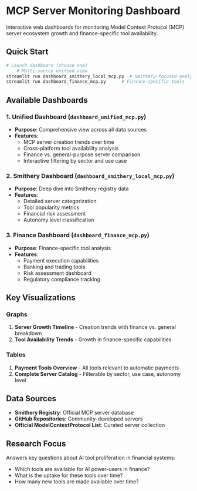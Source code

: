# MCP Server Monitoring Dashboard

Interactive web dashboards for monitoring Model Context Protocol (MCP) server ecosystem growth and finance-specific tool availability.

## Quick Start

```bash
# Launch dashboard (choose one)
    # Multi-source unified view
streamlit run dashboard_smithery_local_mcp.py  # Smithery-focused analysis
streamlit run dashboard_finance_mcp.py      # Finance-specific tools
```

## Available Dashboards

### 1. Unified Dashboard (`dashboard_unified_mcp.py`)
- **Purpose**: Comprehensive view across all data sources
- **Features**: 
  - MCP server creation trends over time
  - Cross-platform tool availability analysis
  - Finance vs. general-purpose server comparison
  - Interactive filtering by sector and use case

### 2. Smithery Dashboard (`dashboard_smithery_local_mcp.py`)
- **Purpose**: Deep dive into Smithery registry data
- **Features**:
  - Detailed server categorization
  - Tool popularity metrics
  - Financial risk assessment
  - Autonomy level classification

### 3. Finance Dashboard (`dashboard_finance_mcp.py`)
- **Purpose**: Finance-specific tool analysis
- **Features**:
  - Payment execution capabilities
  - Banking and trading tools
  - Risk assessment dashboard
  - Regulatory compliance tracking

## Key Visualizations

### Graphs
1. **Server Growth Timeline** - Creation trends with finance vs. general breakdown
2. **Tool Availability Trends** - Growth in finance-specific capabilities

### Tables
1. **Payment Tools Overview** - All tools relevant to automatic payments
2. **Complete Server Catalog** - Filterable by sector, use case, autonomy level

## Data Sources

- **Smithery Registry**: Official MCP server database
- **GitHub Repositories**: Community-developed servers
- **Official ModelContextProtocol List**: Curated server collection

## Research Focus

Answers key questions about AI tool proliferation in financial systems:
- Which tools are available for AI power-users in finance?
- What is the uptake for these tools over time?
- How many new tools are made available over time?